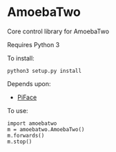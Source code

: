 AmoebaTwo
=========

Core control library for AmoebaTwo

Requires Python 3

To install:

    python3 setup.py install

Depends upon:

- [PiFace](https://github.com/thomasmacpherson/piface)

To use:

    import amoebatwo
    m = amoebatwo.AmoebaTwo()
    m.forwards()
    m.stop()
